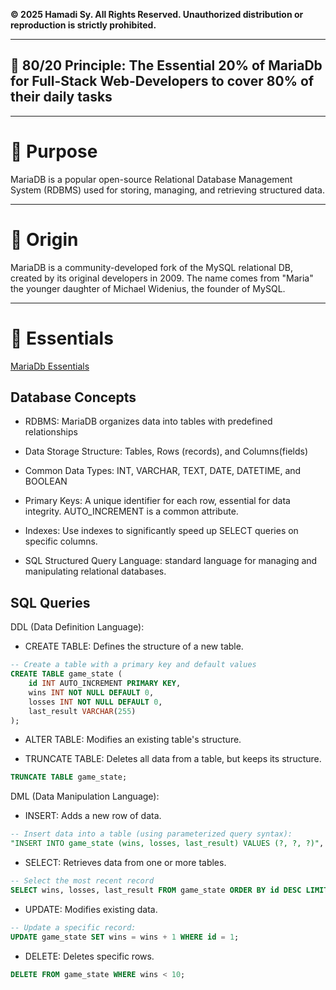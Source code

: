 **© 2025 Hamadi Sy. All Rights Reserved. Unauthorized distribution or reproduction is strictly prohibited.**

---

## 🚀 80/20 Principle: The Essential 20% of MariaDb for Full-Stack Web-Developers to cover 80% of their daily tasks

---

# 🎯 Purpose
MariaDB is a popular open-source Relational Database Management System (RDBMS) used for storing, managing, and retrieving structured data.

---

# 🌱 Origin
MariaDB is a community-developed fork of the MySQL relational DB, created by its original developers in 2009. The name comes from "Maria" the younger daughter of Michael Widenius, the founder of MySQL.

---

# 🧠 Essentials

[MariaDb Essentials](./cheat-sheet-mariaDb-infografic.html)

## Database Concepts

* RDBMS: MariaDB organizes data into tables with predefined relationships

* Data Storage Structure: Tables, Rows (records), and Columns(fields)

* Common Data Types: INT, VARCHAR, TEXT, DATE, DATETIME, and BOOLEAN

* Primary Keys: A unique identifier for each row, essential for data integrity. AUTO_INCREMENT is a common attribute.

* Indexes: Use indexes to significantly speed up SELECT queries on specific columns.

* SQL Structured Query Language: standard language for managing and manipulating relational databases.

## SQL Queries  

DDL (Data Definition Language):

* CREATE TABLE: Defines the structure of a new table.
```sql
-- Create a table with a primary key and default values
CREATE TABLE game_state (
    id INT AUTO_INCREMENT PRIMARY KEY,
    wins INT NOT NULL DEFAULT 0,
    losses INT NOT NULL DEFAULT 0,
    last_result VARCHAR(255)
);
```

* ALTER TABLE: Modifies an existing table's structure.

* TRUNCATE TABLE: Deletes all data from a table, but keeps its structure.
```sql
TRUNCATE TABLE game_state;
```

DML (Data Manipulation Language):

* INSERT: Adds a new row of data.
```sql
-- Insert data into a table (using parameterized query syntax):
"INSERT INTO game_state (wins, losses, last_result) VALUES (?, ?, ?)", [gs.wins, gs.losses, gs.lastResult]
```

* SELECT: Retrieves data from one or more tables.
```sql
-- Select the most recent record
SELECT wins, losses, last_result FROM game_state ORDER BY id DESC LIMIT 1;
```

* UPDATE: Modifies existing data.
```sql
-- Update a specific record:
UPDATE game_state SET wins = wins + 1 WHERE id = 1;
```

* DELETE: Deletes specific rows.

```sql
DELETE FROM game_state WHERE wins < 10;
```

